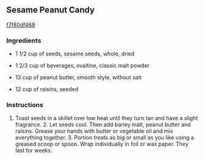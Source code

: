 ## Sesame Peanut Candy

[f7f80df468](http://www.food.com/recipe/sesame-peanut-candy-377626)

### Ingredients

 - 1 1/2 cup of seeds, sesame seeds, whole, dried

 - 1 2/3 cup of beverages, ovaltine, classic malt powder

 - 13 cup of peanut butter, smooth style, without salt

 - 12 cup of raisins, seeded

### Instructions

1. Toast seeds in a skillet over low heat until they turn tan and have a slight fragrance. 2. Let seeds cool. Then add barley malt, peanut butter and raisins. Grease your hands with butter or vegetable oil and mix everything together. 3. Portion treats as big or small as you like using a greased scoop or spoon. Wrap individually in foil or wax paper. They last for weeks.